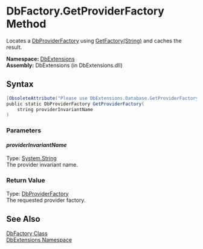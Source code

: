 DbFactory.GetProviderFactory Method
===================================
Locates a [DbProviderFactory][1] using [GetFactory(String)][2] and caches the result.

**Namespace:** [DbExtensions][3]  
**Assembly:** DbExtensions (in DbExtensions.dll)

Syntax
------

```csharp
[ObsoleteAttribute("Please use DbExtensions.Database.GetProviderFactory(String) instead.")]
public static DbProviderFactory GetProviderFactory(
	string providerInvariantName
)
```

### Parameters

#### *providerInvariantName*
Type: [System.String][4]  
The provider invariant name.

### Return Value
Type: [DbProviderFactory][1]  
The requested provider factory.

See Also
--------
[DbFactory Class][5]  
[DbExtensions Namespace][3]  

[1]: http://msdn.microsoft.com/en-us/library/c6c4a26c
[2]: http://msdn.microsoft.com/en-us/library/h508h681
[3]: ../README.md
[4]: http://msdn.microsoft.com/en-us/library/s1wwdcbf
[5]: README.md